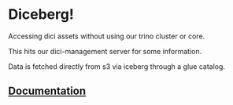 # Diceberg!

Accessing dici assets without using our trino cluster or core.

This hits our dici-management server for some information.

Data is fetched directly from s3 via iceberg through a glue catalog.

## [Documentation](https://socrata.github.io/diceberg/)